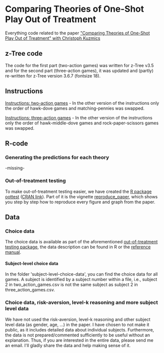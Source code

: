 # Comparing Theories of One-Shot Play Out of Treatment
Everything code related to the paper ["Comparing Theories of One-Shot Play Out of Treatment" with Christoph Kuzmics](https://doi.org/10.1016/j.jet.2022.105554)

## z-Tree code
The code for the first part (two-action games) was written for z-Tree v3.5 and for the second part (three-action games), it was updated and (partly) re-written for z-Tree version 3.6.7 (fontsize 18).

## Instructions
[Instructions: two-action games](instructions/instructions_2_actions.pdf) - In the other version of the instructions only the order of hawk-dove games and matching-pennies was swapped. 

[Instructions: three-action games](instructions/instructions_3_actions.pdf) - In the other version of the instructions only the order of hawk-middle-dove games and rock-paper-scissors games was swapped. 


## R-code
### Generating the predictions for each theory
-missing-

### Out-of-treatment testing
To make out-of-treatment testing easier, we have created the [R package oottest](https://github.com/PhilippKuelpmann/oottest) ([CRAN link](hhttps://CRAN.R-project.org/package=oottest)).
Part of it is the vignette [reproduce_paper](https://cran.r-project.org/web/packages/oottest/vignettes/reproduce_paper.html), which shows you step by step how to reproduce every figure and graph from the paper.


## Data
### Choice data
The choice data is available as part of the aforementioned [out-of-treatment testing package](https://CRAN.R-project.org/package=oottest), the data description can be found in R or the [reference manual](https://cran.r-project.org/web/packages/oottest/oottest.pdf).


#### Subject-level choice data
In the folder 'subject-level-choice-data', you can find the choice data for all games.
A subject is identified by a subject number within a file, i.e., subject 2 in two_action_games.csv is not the same subject as subject 2 in three_action_games.csv.


### Choice data, risk-aversion, level-k reasoning and more subject level data
We have not used the risk-aversion, level-k reasoning and other subject level data (as gender, age, ...) in the paper.
I have chosen to not make it public, as it includes detailed data about individual subjects. Furthermore, the data is not prepared/commented sufficiently to be useful without an explanation.
Thus, if you are interested in the entire data, please send me an email. I'll gladly share the data and help making sense of it.
